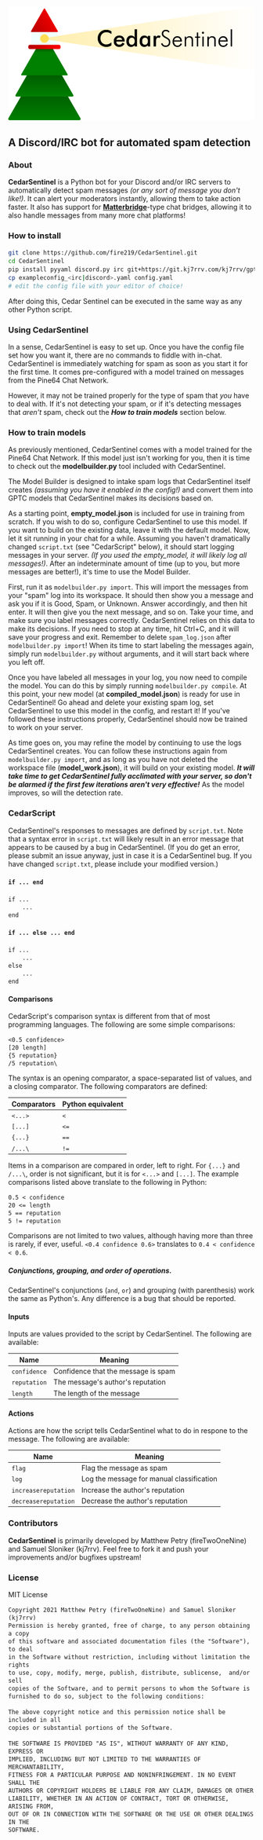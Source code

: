 ![Cedar Sentinel](/readme_files/logo_sm.png)
## A Discord/IRC bot for automated spam detection

### About

**CedarSentinel** is a Python bot for your Discord and/or IRC servers to
automatically detect spam messages *(or any sort of message you don't like!)*.
It can alert your moderators instantly, allowing them to take action faster.
It also has support for
[**Matterbridge**](https://github.com/42wim/matterbridge/)-type chat bridges,
allowing it to also handle messages from many more chat platforms!

### How to install

```bash
git clone https://github.com/fire219/CedarSentinel.git
cd CedarSentinel
pip install pyyaml discord.py irc git+https://git.kj7rrv.com/kj7rrv/gptc@master
cp exampleconfig_<irc|discord>.yaml config.yaml
# edit the config file with your editor of choice!
```

After doing this, Cedar Sentinel can be executed in the same way as any other
Python script.

### Using CedarSentinel

In a sense, CedarSentinel is easy to set up. Once you have the config file set
how you want it, there are no commands to fiddle with in-chat. CedarSentinel
is immediately watching for spam as soon as you start it for the first time.
It comes pre-configured with a model trained on messages from the Pine64 Chat
Network.

However, it may not be trained properly for the type of spam that *you* have
to deal with. If it's not detecting your spam, or if it's detecting messages
that *aren't* spam, check out the ***How to train models*** section below.

### How to train models

As previously mentioned, CedarSentinel comes with a model trained for the
Pine64 Chat Network. If this model just isn't working for you, then it is
time to check out the **modelbuilder.py** tool included with CedarSentinel.

The Model Builder is designed to intake spam logs that CedarSentinel itself
creates *(assuming you have it enabled in the config!)* and convert them into
GPTC models that CedarSentinel makes its decisions based on. 

As a starting point, **empty_model.json** is included for use in training from
scratch. If you wish to do so, configure CedarSentinel to use this model. If
you want to build on the existing data, leave it with the default model. Now,
let it sit running in your chat for a while. Assuming you haven't dramatically
changed `script.txt` (see "CedarScript" below), it should start logging
messages in your server. *(If you used the empty_model, it will likely log all
messages!)*. After an indeterminate amount of time (up to you, but more
messages are better!), it's time to use the Model Builder.

First, run it as `modelbuilder.py import`. This will import the messages from
your "spam" log into its workspace. It should then show you a message and ask
you if it is Good, Spam, or Unknown. Answer accordingly, and then hit enter.
It will then give you the next message, and so on. Take your time, and make
sure you label messages correctly. CedarSentinel relies on this data to make
its decisions. If you need to stop at any time, hit Ctrl+C, and it will save
your progress and exit. Remember to delete `spam_log.json` after
`modelbuilder.py import`! When its time to start labeling the messages again,
simply run `modelbuilder.py` without arguments, and it will start back where
you left off.

Once you have labeled all messages in your log, you now need to compile the
model. You can do this by simply running `modelbuilder.py compile`. At this
point, your new model (at **compiled_model.json**) is ready for use in
CedarSentinel! Go ahead and delete your existing spam log, set CedarSentinel
to use this model in the config, and restart it! If you've followed these
instructions properly, CedarSentinel should now be trained to work on your
server.

As time goes on, you may refine the model by continuing to use the logs
CedarSentinel creates. You can follow these instructions again from
`modelbuilder.py import`, and as long as you have not deleted the workspace
file (**model_work.json**), it will build on your existing model. ***It will
take time to get CedarSentinel fully acclimated with your server, so don't be
alarmed if the first few iterations aren't very effective!*** As the model
improves, so will the detection rate.

### CedarScript

CedarSentinel's responses to messages are defined by `script.txt`. Note that a
syntax error in `script.txt` will likely result in an error message that
appears to be caused by a bug in CedarSentinel. (If you do get an error,
please submit an issue anyway, just in case it is a CedarSentinel bug. If you
have changed `script.txt`, please include your modified version.)

#### `if ... end`

    if ...
        ...
    end

#### `if ... else ... end`

    if ...
        ...
    else
        ...
    end

#### Comparisons

CedarScript's comparison syntax is different from that of most programming
languages. The following are some simple comparisons:

    <0.5 confidence>
    [20 length]
    {5 reputation}
    /5 reputation\

The syntax is an opening comparator, a space-separated list of values, and a
closing comparator. The following comparators are defined:

| Comparators | Python equivalent |
|-------------|-------------------|
| `<...>`     | `<`               |
| `[...]`     | `<=`              |
| `{...}`     | `==`              |
| `/...\`     | `!=`              |

Items in a comparison are compared in order, left to right. For `{...}` and
`/...\`, order is not significant, but it is for `<...>` and `[...]`. The
example comparisons listed above translate to the following in Python:

    0.5 < confidence
    20 <= length
    5 == reputation
    5 != reputation

Comparisons are not limited to two values, although having more than three is
rarely, if ever, useful. `<0.4 confidence 0.6>` translates to `0.4 <
confidence < 0.6`.

##### Conjunctions, grouping, and order of operations.

CedarSentinel's conjunctions (`and`, `or`) and grouping (with parenthesis)
work the same as Python's. Any difference is a bug that should be reported.

#### Inputs

Inputs are values provided to the script by CedarSentinel. The following are
available:

| Name         | Meaning                             |
|--------------|-------------------------------------|
| `confidence` | Confidence that the message is spam |
| `reputation` | The message's author's reputation   |
| `length`     | The length of the message           |

#### Actions

Actions are how the script tells CedarSentinel what to do in respone to
the message. The following are available:

| Name                 | Meaning                                   |
|----------------------|-------------------------------------------|
| `flag`               | Flag the message as spam                  |
| `log`                | Log the message for manual classification |
| `increasereputation` | Increase the author's reputation          |
| `decreasereputation` | Decrease the author's reputation          |

### Contributors

**CedarSentinel** is primarily developed by Matthew Petry (fireTwoOneNine) and
Samuel Sloniker (kj7rrv). Feel free to fork it and push your improvements
and/or bugfixes upstream!

### License
MIT License

```
Copyright 2021 Matthew Petry (fireTwoOneNine) and Samuel Sloniker (kj7rrv)
Permission is hereby granted, free of charge, to any person obtaining a copy
of this software and associated documentation files (the "Software"),  to deal
in the Software without restriction, including without limitation the rights
to use, copy, modify, merge, publish, distribute, sublicense,  and/or sell
copies of the Software, and to permit persons to whom the Software is
furnished to do so, subject to the following conditions:

The above copyright notice and this permission notice shall be included in all
copies or substantial portions of the Software.

THE SOFTWARE IS PROVIDED "AS IS", WITHOUT WARRANTY OF ANY KIND, EXPRESS OR
IMPLIED, INCLUDING BUT NOT LIMITED TO THE WARRANTIES OF MERCHANTABILITY,
FITNESS FOR A PARTICULAR PURPOSE AND NONINFRINGEMENT. IN NO EVENT SHALL THE
AUTHORS OR COPYRIGHT HOLDERS BE LIABLE FOR ANY CLAIM, DAMAGES OR OTHER
LIABILITY, WHETHER IN AN ACTION OF CONTRACT, TORT OR OTHERWISE, ARISING FROM,
OUT OF OR IN CONNECTION WITH THE SOFTWARE OR THE USE OR OTHER DEALINGS IN THE
SOFTWARE.
```
